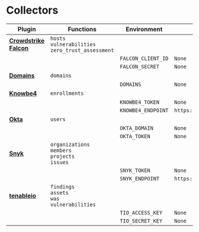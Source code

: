 # Collectors

|**Plugin**|**Functions**|**Environment**|**Default value**|
|--|--|--|--|
|**[Crowdstrike Falcon](https://www.falconpy.io/)**|`hosts`<br>`vulnerabilities`<br>`zero_trust_assessment`<br>|||
|||`FALCON_CLIENT_ID`|`None`|
|||`FALCON_SECRET`|`None`|
|**[Domains](https://)**|`domains`<br>|||
|||`DOMAINS`|`None`|
|**[Knowbe4](https://www.knowbe4.com/)**|`enrollments`<br>|||
|||`KNOWBE4_TOKEN`|`None`|
|||`KNOWBE4_ENDPOINT`|`https://us.api.knowbe4.com/v1/training/enrollments`|
|**[Okta](https://github.com/okta/okta-sdk-python)**|`users`<br>|||
|||`OKTA_DOMAIN`|`None`|
|||`OKTA_TOKEN`|`None`|
|**[Snyk](https://docs.snyk.io/snyk-api)**|`organizations`<br>`members`<br>`projects`<br>`issues`<br>|||
|||`SNYK_TOKEN`|`None`|
|||`SNYK_ENDPOINT`|`https://api.snyk.io`|
|**[tenableio](https://developer.tenable.com/docs/introduction-to-pytenable)**|`findings`<br>`assets`<br>`was`<br>`vulnerabilities`<br>|||
|||`TIO_ACCESS_KEY`|`None`|
|||`TIO_SECRET_KEY`|`None`|
